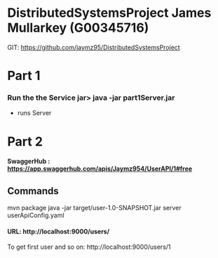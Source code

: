 # DistributedSystemsProject James Mullarkey (G00345716)

GIT: https://github.com/jaymz95/DistributedSystemsProject


# Part 1

### Run the the Service jar> java -jar part1Server.jar

- runs Server


# Part 2

#### SwaggerHub : https://app.swaggerhub.com/apis/Jaymz954/UserAPI/1#free

## Commands

mvn package
java -jar target/user-1.0-SNAPSHOT.jar server userApiConfig.yaml

#### URL: http://localhost:9000/users/
To get first user and so on:
http://localhost:9000/users/1 